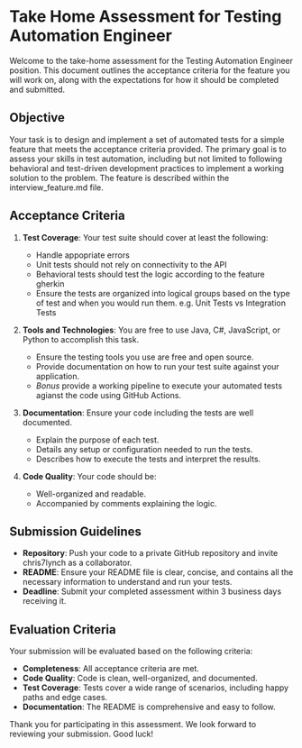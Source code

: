 # Take Home Assessment for Testing Automation Engineer

Welcome to the take-home assessment for the Testing Automation Engineer position. This document outlines the acceptance criteria for the feature you will work on, along with the expectations for how it should be completed and submitted.

## Objective

Your task is to design and implement a set of automated tests for a simple feature that meets the acceptance criteria provided. The primary goal is to assess your skills in test automation, including but not limited to following behavioral and test-driven development practices to implement a working solution to the problem.  The feature is described within the interview_feature.md file.

## Acceptance Criteria

1. **Test Coverage**: Your test suite should cover at least the following:
   - Handle appopriate errors
   - Unit tests should not rely on connectivity to the API
   - Behavioral tests should test the logic according to the feature gherkin
   - Ensure the tests are organized into logical groups based on the type of test and when you would run them.  e.g. Unit Tests vs Integration Tests

2. **Tools and Technologies**: You are free to use Java, C#, JavaScript, or Python to accomplish this task.
   - Ensure the testing tools you use are free and open source.
   - Provide documentation on how to run your test suite against your application.
   - *Bonus* provide a working pipeline to execute your automated tests agianst the code using GitHub Actions.
3. **Documentation**: Ensure your code including the tests are well documented.
   - Explain the purpose of each test.
   - Details any setup or configuration needed to run the tests.
   - Describes how to execute the tests and interpret the results.
4. **Code Quality**: Your code should be:
   - Well-organized and readable.
   - Accompanied by comments explaining the logic.

## Submission Guidelines

- **Repository**: Push your code to a private GitHub repository and invite chris7lynch as a collaborator.
- **README**: Ensure your README file is clear, concise, and contains all the necessary information to understand and run your tests.
- **Deadline**: Submit your completed assessment within 3 business days receiving it.

## Evaluation Criteria

Your submission will be evaluated based on the following criteria:
- **Completeness**: All acceptance criteria are met.
- **Code Quality**: Code is clean, well-organized, and documented.
- **Test Coverage**: Tests cover a wide range of scenarios, including happy paths and edge cases.
- **Documentation**: The README is comprehensive and easy to follow.

Thank you for participating in this assessment. We look forward to reviewing your submission. Good luck!
